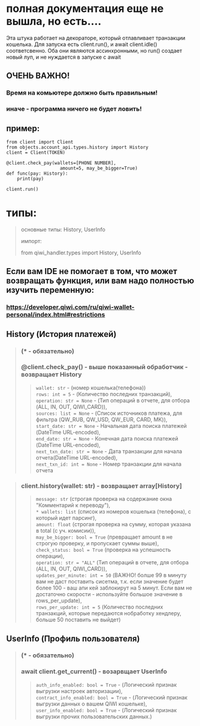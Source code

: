 #  полная документация еще не вышла, но есть....

Эта штука работает на декораторе, который отлавливает транзакции кошелька.
Для запуска есть client.run(), и await client.idle() соответсвенно. Оба они являются ассинхронными, но run()
создает новый луп, и не нуждается в запуске с await

## ОЧЕНЬ ВАЖНО!
### Время на комьютере должно быть правильным!
### иначе - программа ничего не будет ловить!

## пример:

```
from client import Client
from objects.account_api.types.history import History
client = Client(TOKEN)

@client.check_pay(wallets=[PHONE NUMBER], 
                    amount=5, may_be_bigger=True)
def func(pay: History):
    print(pay)

client.run()
```

# типы:
> основные типы:
> History, UserInfo
> 
> импорт:
> 
> from qiwi_handler.types import History, UserInfo
> 
## Если вам IDE не помогает в том, что может возвращать функция, или вам надо полностью изучить переменную:
### https://developer.qiwi.com/ru/qiwi-wallet-personal/index.html#restrictions
## History (История платежей)

> ### (* - обязательно)
> 
> ### @client.check_pay() - выше показанный обработчик - возвращает History
>
> > `wallet: str` - (номер кошелька(телефона))\
> `rows: int = 5` - (Количество последних транзакций),\
> `operation: str = None` - (Тип операций в отчете, для отбора (ALL, IN, OUT, QIWI_CARD)), \
> `sources: list = None` - (Список источников платежа, для фильтра (QW_RUB, QW_USD, QW_EUR, CARD, MK)),\
> `start_date: str = None` - Начальная дата поиска платежей (DateTime URL-encoded), \
> `end_date: str = None` - Конечная дата поиска платежей (DateTime URL-encoded),\
> `next_txn_date: str = None` - Дата транзакции для начала отчета(DateTime URL-encoded), \
> `next_txn_id: int = None` - Номер транзакции для начала отчета

>  ### client.history(wallet: str) - возвращает array[History]
>
> > `message: str` (строгая проверка на содержание окна "Комментарий к переводу"),\
> `* wallets: list` (список из номеров кошелька (телефона), с который идет парсинг), \
>`amount: float` (строгая проверка на сумму, которая указана в total (с уч. комисии)), \
>`may_be_bigger: bool = True` (превращает amount в не строгую проверку, и пропускает суммы выше), \
>`check_status: bool = True` (проверка на успешность операции),\
> `operation: str = "ALL"` (Тип операций в отчете, для отбора (ALL, IN, OUT, QIWI_CARD)),\
> `updates_per_minute: int = 50` (ВАЖНО! болше 99 в минуту вам не даст поставить сисетма, т.к. если значение
> будет более 100 - ваш апи кей заблокирут на 5 минут. Если вам не достаточно скорости - используйте большое значение
> в rows_per_update), \
> `rows_per_update: int = 5` (Количество последних транзакций, которые передаются нобработку хендлеру,
> больше 50 поставить не выйдет) 

## UserInfo (Профиль пользователя)
> ### (* - обязательно)
> 
> ### await client.get_current() - возарвщает UserInfo
> 
> >`auth_info_enabled: bool = True` - (Логический признак выгрузки настроек авторизации), \
> `contract_info_enabled: bool = True` - (Логический признак выгрузки данных о вашем QIWI кошельке), \
> `user_info_enabled: bool = True` - (Логический признак выгрузки прочих пользовательских данных.)
